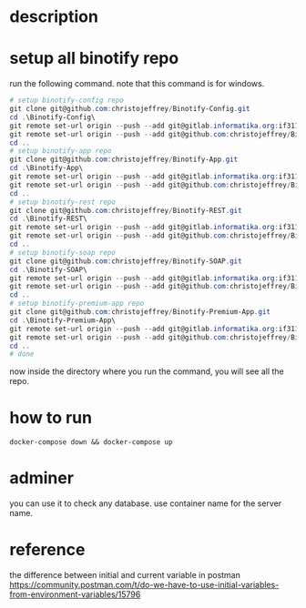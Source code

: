 # description

# setup all binotify repo

run the following command.
note that this command is for windows.

```powershell
# setup binotify-config repo
git clone git@github.com:christojeffrey/Binotify-Config.git
cd .\Binotify-Config\
git remote set-url origin --push --add git@gitlab.informatika.org:if3110-2022-k01-01-26/binotify-config.git
git remote set-url origin --push --add git@github.com:christojeffrey/Binotify-Config.git
cd ..
# setup binotify-app repo
git clone git@github.com:christojeffrey/Binotify-App.git
cd .\Binotify-App\
git remote set-url origin --push --add git@gitlab.informatika.org:if3110-2022-k01-01-26/binotify-app.git
git remote set-url origin --push --add git@github.com:christojeffrey/Binotify-App.git
cd ..
# setup binotify-rest repo
git clone git@github.com:christojeffrey/Binotify-REST.git
cd .\Binotify-REST\
git remote set-url origin --push --add git@gitlab.informatika.org:if3110-2022-k01-01-26/binotify-rest.git
git remote set-url origin --push --add git@github.com:christojeffrey/Binotify-REST.git
cd ..
# setup binotify-soap repo
git clone git@github.com:christojeffrey/Binotify-SOAP.git
cd .\Binotify-SOAP\
git remote set-url origin --push --add git@gitlab.informatika.org:if3110-2022-k01-01-26/binotify-soap.git
git remote set-url origin --push --add git@github.com:christojeffrey/Binotify-SOAP.git
cd ..
# setup binotify-premium-app repo
git clone git@github.com:christojeffrey/Binotify-Premium-App.git
cd .\Binotify-Premium-App\
git remote set-url origin --push --add git@gitlab.informatika.org:if3110-2022-k01-01-26/binotify-premium-app.git
git remote set-url origin --push --add git@github.com:christojeffrey/Binotify-Premium-App.git
cd ..
# done
```

now inside the directory where you run the command, you will see all the repo.

# how to run

```
docker-compose down && docker-compose up
```

# adminer

you can use it to check any database. use container name for the server name.

# reference

the difference between initial and current variable in postman
https://community.postman.com/t/do-we-have-to-use-initial-variables-from-environment-variables/15796
